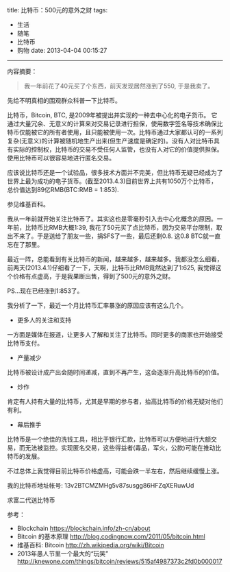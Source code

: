 title: 比特币：500元的意外之财
tags:
  - 生活
  - 随笔
  - 比特币
  - 购物
date: 2013-04-04 00:15:27
---

内容摘要：

> 我一年前花了40元买了个东西，前天发现居然涨到了550, 于是我卖了。

先给不明真相的围观群众科普一下比特币。

比特币，Bitcoin, BTC, 是2009年被提出并实现的一种去中心化的电子货币。 它通过大量冗余、无意义的计算来对交易记录进行担保，使用数字签名等技术确保比特币仅能被它的所有者使用，且只能被使用一次。比特币通过大家都认可的一系列复杂(无意义)的计算被随机地生产出来(但生产速度是确定的)。没有人对比特币具有实际的控制权，比特币的交易不受任何人监管，也没有人对它的价值提供担保。使用比特币可以很容易地进行匿名交易。

应该说比特币还是一个试验品，很多技术方面并不完美，但比特币无疑已经成为了世界上最为成功的电子货币。(截至2013.4.3)目前世界上共有1050万个比特币，总价值达到89亿RMB(BTC:RMB = 1:853).

参见维基百科。

我从一年前就开始关注比特币了。其实这也是零毫秒引入去中心化概念的原因。一年前，比特币比RMB大概1:39, 我花了50元买了点比特币，因为交易平台限制，取出不来了。于是送给了朋友一些，捐SFS了一些，最后还剩0.8\. 这0.8 BTC就一直忘在了那里。

最近一阵，总能看到有关比特币的新闻，越来越多，越来越多。我都没怎么细看，前两天(2013.4.1)仔细看了一下，天啊，比特币比RMB竟然达到了1:625, 我觉得这个价格有点虚高，于是我果断出售，得到了500元的意外之财。

PS&#8230;现在已经涨到1:853了。

我分析了一下，最近一个月比特币汇率暴涨的原因应该有这么几个。

*   更多人的关注和支持

一方面是媒体在报道，让更多人了解和关注了比特币。同时更多的商家也开始接受比特币支付。

*   产量减少

比特币被设计成产出会随时间递减，直到不再产生，这会逐渐升高比特币的价值。

*   炒作

肯定有人持有大量的比特币，尤其是早期的参与者，抬高比特币的价格无疑对他们有利。

*   幕后推手

比特币是一个绝佳的洗钱工具，相比于银行汇款，比特币可以方便地进行大额交易，而无法被监控。实现匿名交易，这些得益者(毒品，军火，公款)可能在推动比特币的发展。

不过总体上我觉得目前比特币价格虚高，可能会跌一半左右，然后继续缓慢上涨。

我的比特币地址帐号: 13v2BTCMZMHg5v87susgg86HFZqXERuwUd

求富二代送比特币

参考：

*   Blockchain https://blockchain.info/zh-cn/about
*   Bitcoin 的基本原理 http://blog.codingnow.com/2011/05/bitcoin.html
*   维基百科: Bitcoin http://zh.wikipedia.org/wiki/Bitcoin
*   2013年愚人节里一个最大的“玩笑” http://knewone.com/things/bitcoin/reviews/515af4987373c2fd0b000017